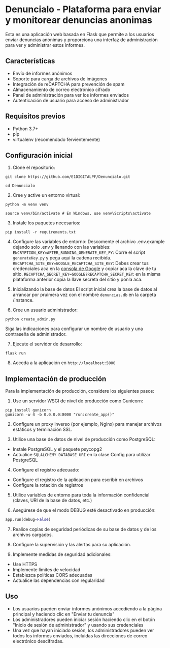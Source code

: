 # Denuncialo - Plataforma para enviar y monitorear denuncias anonimas

Esta es una aplicación web basada en Flask que permite a los usuarios enviar denuncias anónimas y proporciona una interfaz de administración para ver y administrar estos informes.

## Características

- Envío de informes anónimos
- Soporte para carga de archivos de imágenes
- Integración de reCAPTCHA para prevención de spam
- Almacenamiento de correo electrónico cifrado
- Panel de administración para ver los informes enviados
- Autenticación de usuario para acceso de administrador

## Requisitos previos

- Python 3.7+
- pip
- virtualenv (recomendado fervientemente)

## Configuración inicial

1. Clone el repositorio:
```
git clone https://github.com/E1DIGITALPF/Denuncialo.git
```
```
cd Denuncialo
```

2. Cree y active un entorno virtual:
```
python -m venv venv
```
```
source venv/bin/activate # En Windows, use venv\Scripts\activate
```

3. Instale los paquetes necesarios:
```
pip install -r requirements.txt
```

4. Configure las variables de entorno:
Descomente el archivo .env.example dejando solo .env y llenando con las variables:
```ENCRYPTION_KEY=AFTER_RUNNING_GENERATE_KEY_PY```: Corre el script ```generateKey.py``` y pega aqui la cadena recibida.
```RECAPTCHA_SITE_KEY=GOOGLE_RECAPTCHA_SITE_KEY```: Debes crear tus credenciales aca en la [consola de Google](https://www.google.com/recaptcha) y copiar aca la clave de tu sitio.
```RECAPTCHA_SECRET_KEY=GOOGLE?RECAPTCHA_SECRET_KEY```: en la misma plataforma anterior copia la llave secreta del sitio y ponla aca. 

5. Inicializando la base de datos
El script inicial crea la base de datos al arrancar por pruimera vez con el nombre ```denuncias.db``` en la carpeta /instance.

6. Cree un usuario administrador:
```
python create_admin.py
```
Siga las indicaciones para configurar un nombre de usuario y una contraseña de administrador.

7. Ejecute el servidor de desarrollo:
```
flask run
```

8. Acceda a la aplicación en `http://localhost:5000`

## Implementación de producción

Para la implementación de producción, considere los siguientes pasos:

1. Use un servidor WSGI de nivel de producción como Gunicorn:
```
pip install gunicorn
gunicorn -w 4 -b 0.0.0.0:8000 "run:create_app()"
```

2. Configure un proxy inverso (por ejemplo, Nginx) para manejar archivos estáticos y terminación SSL.

3. Utilice una base de datos de nivel de producción como PostgreSQL:
- Instale PostgreSQL y el paquete psycopg2
- Actualice `SQLALCHEMY_DATABASE_URI` en la clase Config para utilizar PostgreSQL

4. Configure el registro adecuado:
- Configure el registro de la aplicación para escribir en archivos
- Configure la rotación de registros

5. Utilice variables de entorno para toda la información confidencial (claves, URI de la base de datos, etc.)

6. Asegúrese de que el modo DEBUG esté desactivado en producción:
```python
app.run(debug=False)
```

7. Realice copias de seguridad periódicas de su base de datos y de los archivos cargados.

8. Configure la supervisión y las alertas para su aplicación.

9. Implemente medidas de seguridad adicionales:
- Use HTTPS
- Implemente límites de velocidad
- Establezca políticas CORS adecuadas
- Actualice las dependencias con regularidad

## Uso

- Los usuarios pueden enviar informes anónimos accediendo a la página principal y haciendo clic en "Enviar tu denuncia"
- Los administradores pueden iniciar sesión haciendo clic en el botón "Inicio de sesión de administrador" y usando sus credenciales
- Una vez que hayan iniciado sesión, los administradores pueden ver todos los informes enviados, incluidas las direcciones de correo electrónico descifradas.